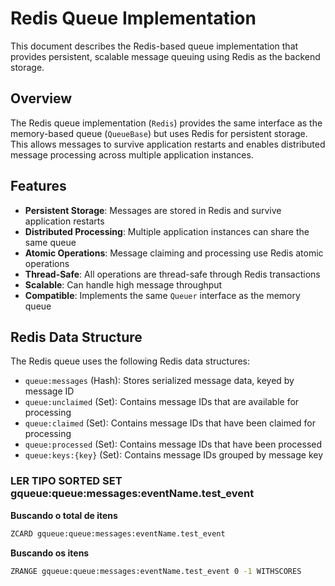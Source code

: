 # Redis Queue Implementation

This document describes the Redis-based queue implementation that provides persistent, scalable message queuing using Redis as the backend storage.

## Overview

The Redis queue implementation (`Redis`) provides the same interface as the memory-based queue (`QueueBase`) but uses Redis for persistent storage. This allows messages to survive application restarts and enables distributed message processing across multiple application instances.

## Features

- **Persistent Storage**: Messages are stored in Redis and survive application restarts
- **Distributed Processing**: Multiple application instances can share the same queue
- **Atomic Operations**: Message claiming and processing use Redis atomic operations
- **Thread-Safe**: All operations are thread-safe through Redis transactions
- **Scalable**: Can handle high message throughput
- **Compatible**: Implements the same `Queuer` interface as the memory queue

## Redis Data Structure

The Redis queue uses the following Redis data structures:

- `queue:messages` (Hash): Stores serialized message data, keyed by message ID
- `queue:unclaimed` (Set): Contains message IDs that are available for processing
- `queue:claimed` (Set): Contains message IDs that have been claimed for processing
- `queue:processed` (Set): Contains message IDs that have been processed
- `queue:keys:{key}` (Set): Contains message IDs grouped by message key

### LER TIPO SORTED SET gqueue:queue:messages:eventName.test_event

**Buscando o total de itens**

```sh
ZCARD gqueue:queue:messages:eventName.test_event
```

**Buscando os itens**

```sh
ZRANGE gqueue:queue:messages:eventName.test_event 0 -1 WITHSCORES
```
